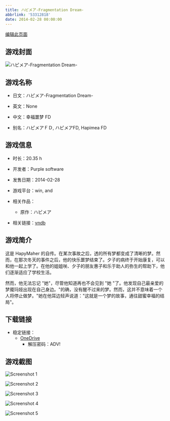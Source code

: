 ```yaml
---
title: ハピメア-Fragmentation Dream-
abbrlink: '53312818'
date: 2014-02-28 00:00:00
---
```

[编辑此页面](https://github.com/ACG-3/ADV3-source/blob/main/source/_posts/games/%E3%83%8F%E3%83%94%E3%83%A1%E3%82%A2-Fragmentation%20Dream-.md)

## 游戏封面

![ハピメア-Fragmentation Dream-](https://pan.timero.xyz/onedrive/img_lib_001/%E3%83%8F%E3%83%94%E3%83%A1%E3%82%A2-Fragmentation%20Dream-_cover.avif)


## 游戏名称

- 日文：ハピメア-Fragmentation Dream-
- 英文：None
- 中文：幸福噩梦 FD

- 别名：ハピメアＦＤ, ハピメアFD, Hapimea FD


## 游戏信息

- 时长：20.35 h
- 开发者：Purple software
- 发售日期：2014-02-28
- 游戏平台：win, and
- 相关作品：
   - 原作：ハピメア

- 相关链接：[vndb](https://vndb.org/v13108)


## 游戏简介

这是 HapyMaher 的自传。在某次事故之后，透的所有梦都变成了清晰的梦。然而，在那次冬天的事件之后，他的快乐噩梦结束了。夕子的病终于开始康复，可以和他一起上学了。在他的姐姐咲、夕子的朋友惠子和乐于助人的弥生的帮助下，他们逐渐适应了学校生活。

然而，他无法忘记 "她"，尽管他知道再也不会见到 "她 "了。他发现自己最亲爱的梦魇玛娅出现在自己身边。"的确，没有醒不过来的梦。然而，这并不意味着一个人将停止做梦。"她在他耳边轻声说道："这就是一个梦的故事，通往甜蜜幸福的结局"。




## 下载链接

- 稳定链接：
    - [OneDrive](https://pan.timero.xyz/onedrive/adv_lib_001/%E3%83%8F%E3%83%94%E3%83%A1%E3%82%A2-Fragmentation%20Dream-)
        - 解压密码：ADV!



## 游戏截图


![Screenshot 1](https://pan.timero.xyz/onedrive/img_lib_001/%E3%83%8F%E3%83%94%E3%83%A1%E3%82%A2-Fragmentation%20Dream-_Screenshot_1.avif)

![Screenshot 2](https://pan.timero.xyz/onedrive/img_lib_001/%E3%83%8F%E3%83%94%E3%83%A1%E3%82%A2-Fragmentation%20Dream-_Screenshot_2.avif)

![Screenshot 3](https://pan.timero.xyz/onedrive/img_lib_001/%E3%83%8F%E3%83%94%E3%83%A1%E3%82%A2-Fragmentation%20Dream-_Screenshot_3.avif)

![Screenshot 4](https://pan.timero.xyz/onedrive/img_lib_001/%E3%83%8F%E3%83%94%E3%83%A1%E3%82%A2-Fragmentation%20Dream-_Screenshot_4.avif)

![Screenshot 5](https://pan.timero.xyz/onedrive/img_lib_001/%E3%83%8F%E3%83%94%E3%83%A1%E3%82%A2-Fragmentation%20Dream-_Screenshot_5.avif)

